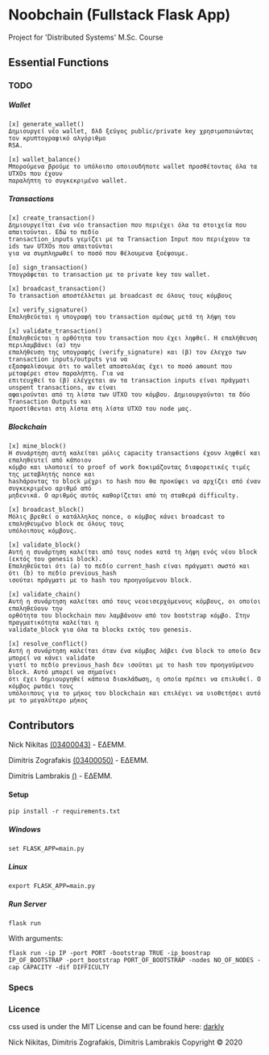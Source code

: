 # Noobchain (Fullstack Flask App)

Project for 'Distributed Systems' M.Sc. Course

## Essential Functions
### TODO

##### Wallet
```
[x] generate_wallet()
Δημιουργεί νέο wallet, δλδ ξεύγος public/private key χρησιμοποιώντας τον κρυπτογραφικό αλγόριθμο
RSA. 

[x] wallet_balance()
Μπορούμενα βρούμε το υπόλοιπο οποιουδήποτε wallet προσθέτοντας όλα τα UTXOs που έχουν
παραλήπτη το συγκεκριμένο wallet.
```

##### Transactions
```
[x] create_transaction()
Δημιουργείται ένα νέο transaction που περιέχει όλα τα στοιχεία που απαιτούνται. Εδώ το πεδίο
transaction_inputs γεμίζει με τα Transaction Input που περιέχουν τα ids των UTXOs που απαιτούνται
για να συμπληρωθεί το ποσό που θέλουμενα ξοέψουμε.

[o] sign_transaction()
Υπογράφεται το transaction με το private key του wallet.

[x] broadcast_transaction()
Το transaction αποστέλλεται με broadcast σε όλους τους κόμβους

[x] verify_signature()
Επαληθεύεται η υπογραφή του transaction αμέσως μετά τη λήψη του

[x] validate_transaction()
Eπαληθεύεται η ορθότητα του transaction που έχει ληφθεί. Η επαλήθευση περιλαμβάνει (α) την
επαλήθευση της υπογραφής (verify_signature) και (β) τον έλεγχο των transaction inputs/outputs για να
εξασφαλίσουμε ότι το wallet αποστολέας έχει το ποσό amount που μεταφέρει στον παραλήπτη. Για να
επιτευχθεί το (β) ελέγχεται αν τα transaction inputs είναι πράγματι unspent transactions, αν είναι
αφαιρούνται από τη λίστα των UTXO του κόμβου. Δημιουργούνται τα δύο Transaction Outputs και
προστίθενται στη λίστα στη λίστα UTXO του node μας.
```

##### Blockchain
```
[x] mine_block()
Η συνάρτηση αυτή καλείται μόλις capacity transactions έχουν ληφθεί και επαληθευτεί από κάποιον
κόμβο και υλοποιεί το proof of work δοκιμάζοντας διαφορετικές τιμές της μεταβλητής nonce και
hashάροντας το block μέχρι το hash που θα προκύψει να αρχίζει από έναν συγκεκριμένο αριθμό από
μηδενικά. Ο αριθμός αυτός καθορίζεται από τη σταθερά difficulty.

[x] broadcast_block()
Μόλις βρεθεί ο κατάλληλος nonce, ο κόμβος κάνει broadcast το επαληθευμένο block σε όλους τους
υπόλοιπους κόμβους.

[x] validate_block()
Αυτή η συνάρτηση καλείται από τους nodes κατά τη λήψη ενός νέου block (εκτός του genesis block).
Επαληθεύεται ότι (a) το πεδίο current_hash είναι πράγματι σωστό και ότι (b) το πεδίο previous_hash
ισούται πράγματι με το hash του προηγούμενου block.

[x] validate_chain()
Αυτή η συνάρτηση καλείται από τους νεοεισερχόμενους κόμβους, οι οποίοι επαληθεύουν την
ορθότητα του blockchain που λαμβάνουν από τον bootstrap κόμβο. Στην πραγματικότητα καλείται η
validate_block για όλα τα blocks εκτός του genesis.

[x] resolve_conflict()
Αυτή η συνάρτηση καλείται όταν ένα κόμβος λάβει ένα block το οποίο δεν μπορεί να κάνει validate
γιατί το πεδίο previous_hash δεν ισούται με το hash του προηγούμενου block. Αυτό μπορεί να σημαίνει
ότι έχει δημιουργηθεί κάποια διακλάδωση, η οποία πρέπει να επιλυθεί. Ο κόμβος ρωτάει τους
υπόλοιπους για το μήκος του blockchain και επιλέγει να υιοθετήσει αυτό με το μεγαλύτερο μήκος
```

## Contributors


Nick Nikitas [(03400043)](https://github.com/nikoshet) - ΕΔΕΜΜ.

Dimitris Zografakis [(03400050)](https://github.com/dimzog) - ΕΔΕΜΜ.

Dimitris Lambrakis [()](https://github.com) - ΕΔΕΜΜ.


#### Setup 

```
pip install -r requirements.txt
```

##### Windows
```
set FLASK_APP=main.py
```

##### Linux
```
export FLASK_APP=main.py
```

##### Run Server
```
flask run
```
With arguments:
```
flask run -ip IP -port PORT -bootstrap TRUE -ip_boostrap IP_OF_BOOTSTRAP -port_bootstrap PORT_OF_BOOTSTRAP -nodes NO_OF_NODES -cap CAPACITY -dif DIFFICULTY
```

### Specs

### Licence

css used is under the MIT License and can be found here: [darkly](https://bootswatch.com/darkly/)

Nick Nikitas, Dimitris Zografakis, Dimitris Lambrakis
Copyright © 2020

